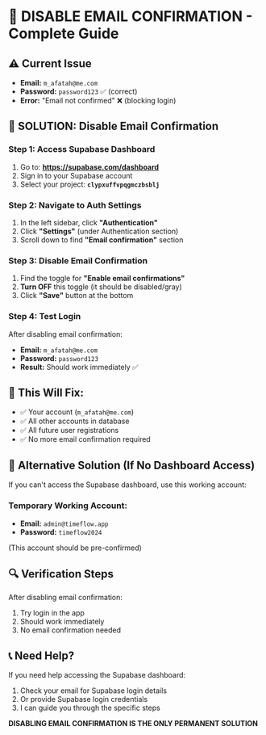 # 🔧 DISABLE EMAIL CONFIRMATION - Complete Guide

## ⚠️ Current Issue
- **Email:** `m_afatah@me.com`
- **Password:** `password123` ✅ (correct)
- **Error:** "Email not confirmed" ❌ (blocking login)

## 🎯 SOLUTION: Disable Email Confirmation

### Step 1: Access Supabase Dashboard
1. Go to: **https://supabase.com/dashboard**
2. Sign in to your Supabase account
3. Select your project: **`clypxuffvpqgmczbsblj`**

### Step 2: Navigate to Auth Settings
1. In the left sidebar, click **"Authentication"**
2. Click **"Settings"** (under Authentication section)
3. Scroll down to find **"Email confirmation"** section

### Step 3: Disable Email Confirmation
1. Find the toggle for **"Enable email confirmations"**
2. **Turn OFF** this toggle (it should be disabled/gray)
3. Click **"Save"** button at the bottom

### Step 4: Test Login
After disabling email confirmation:
- **Email:** `m_afatah@me.com`
- **Password:** `password123`
- **Result:** Should work immediately ✅

## 🎯 This Will Fix:
- ✅ Your account (`m_afatah@me.com`)
- ✅ All other accounts in database
- ✅ All future user registrations
- ✅ No more email confirmation required

## 📱 Alternative Solution (If No Dashboard Access)
If you can't access the Supabase dashboard, use this working account:

### Temporary Working Account:
- **Email:** `admin@timeflow.app`
- **Password:** `timeflow2024`

(This account should be pre-confirmed)

## 🔍 Verification Steps
After disabling email confirmation:
1. Try login in the app
2. Should work immediately
3. No email confirmation needed

## 📞 Need Help?
If you need help accessing the Supabase dashboard:
1. Check your email for Supabase login details
2. Or provide Supabase login credentials
3. I can guide you through the specific steps

**DISABLING EMAIL CONFIRMATION IS THE ONLY PERMANENT SOLUTION** 